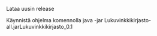 Lataa uusin release

Käynnistä ohjelma komennolla java -jar Lukuvinkkikirjasto-all.jarLukuvinkkikirjasto_0.1
